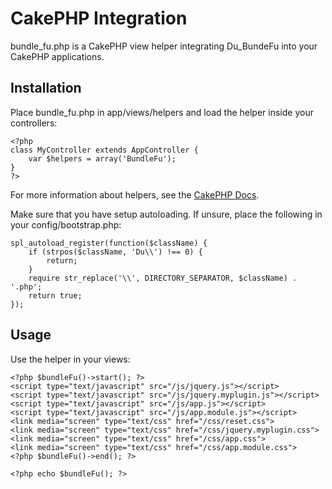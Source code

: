 CakePHP Integration
===================

bundle_fu.php is a CakePHP view helper integrating Du_BundeFu into your CakePHP applications.

## Installation ##

Place bundle_fu.php in app/views/helpers and load the helper inside your controllers:

    <?php
    class MyController extends AppController {
        var $helpers = array('BundleFu');
    }
    ?>

For more information about helpers, see the [CakePHP Docs](http://book.cakephp.org/view/99/Using-Helpers).

Make sure that you have setup autoloading. If unsure, place the following in your config/bootstrap.php:

    spl_autoload_register(function($className) {
        if (strpos($className, 'Du\\') !== 0) {
            return;
        }
        require str_replace('\\', DIRECTORY_SEPARATOR, $className) . '.php';
        return true;
    });

## Usage ##

Use the helper in your views:

    <?php $bundleFu()->start(); ?>
    <script type="text/javascript" src="/js/jquery.js"></script>
    <script type="text/javascript" src="/js/jquery.myplugin.js"></script>
    <script type="text/javascript" src="/js/app.js"></script>
    <script type="text/javascript" src="/js/app.module.js"></script>
    <link media="screen" type="text/css" href="/css/reset.css">
    <link media="screen" type="text/css" href="/css/jquery.myplugin.css">
    <link media="screen" type="text/css" href="/css/app.css">
    <link media="screen" type="text/css" href="/css/app.module.css">
    <?php $bundleFu()->end(); ?>

    <?php echo $bundleFu(); ?>

